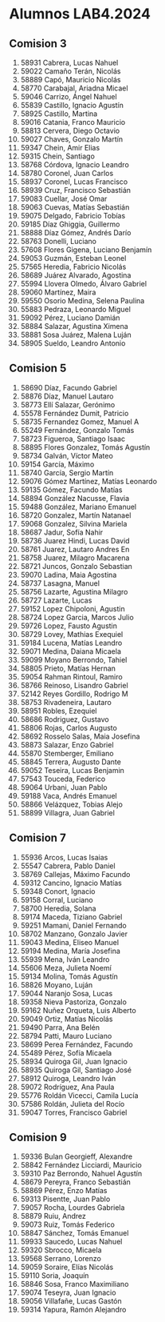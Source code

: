 # Alumnos LAB4.2024 

## Comision 3
 1. 58931  Cabrera, Lucas Nahuel
 2. 59022  Camaño Terán, Nicolás
 3. 58889  Capó, Mauricio Nicolás
 4. 58770  Carabajal, Ariadna Micael
 5. 59046  Carrizo, Ángel Nahuel
 6. 55839  Castillo, Ignacio Agustín
 7. 58925  Castillo, Martina
 8. 59016  Catania, Franco Mauricio
 9. 58813  Cervera, Diego Octavio
10. 59027  Chaves, Gonzalo Martín
11. 59347  Chein, Amir Elias
12. 59315  Chein, Santiago
13. 58768  Córdova, Ignacio Leandro
14. 58780  Coronel, Juan Carlos
15. 58937  Coronel, Lucas Francisco
16. 58939  Cruz, Francisco Sebastián
17. 59083  Cuellar, José Omar
18. 59063  Cuevas, Matías Sebastián
19. 59075  Delgado, Fabricio Tobías
20. 59185  Díaz Ghiggia, Guillermo
21. 58888  Díaz Gómez, Andrés Darío
22. 58763  Donelli, Luciano
23. 57608  Flores Gigena, Luciano Benjamín
24. 59053  Guzmán, Esteban Leonel
25. 57565  Heredia, Fabricio Nicolás
26. 58689  Juárez Alvarado, Agostina
27. 55994  Llovera Olmedo, Álvaro Gabriel
28. 59060  Martínez, Maira
29. 59550  Osorio Medina, Selena Paulina
30. 55883  Pedraza, Leonardo Miguel
31. 59092  Pérez, Luciano Damián
32. 58884  Salazar, Agustina Ximena
33. 58881  Sosa Juárez, Malena Luján
34. 58905  Sueldo, Leandro Antonio

## Comision 5
 1. 58690 Díaz, Facundo Gabriel
 2. 58876 Díaz, Manuel Lautaro
 3. 58773 Ellí Salazar, Gerónimo
 4. 55578 Fernández Dumit, Patricio
 5. 58735 Fernandez Gomez, Manuel A
 6. 55249 Fernández, Gonzalo Tomás
 7. 58723 Figueroa, Santiago Isaac
 8. 58895 Flores Gonzalez, Tomás Agustín
 9. 58734 Galván, Víctor Mateo
10. 59154 García, Máximo
11. 58740 García, Sergio Martín
12. 59076 Gómez Martínez, Matías Leonardo
13. 59135 Gómez, Facundo Matías
14. 58894 González Nacusse, Flavia
15. 59488 González, Mariano Emanuel
16. 58720 Gonzalez, Martín Natanael
17. 59068 Gonzalez, Silvina Mariela
18. 58687 Jadur, Sofía Nahir
19. 58736 Juarez Hindi, Lucas David
20. 58761 Juarez, Lautaro Andres En
21. 58758 Juarez, Milagro Macarena
22. 58721 Juncos, Gonzalo Sebastian
23. 59070 Ladina, Maia Agostina
24. 58737 Lasagna, Manuel
25. 58756 Lazarte, Agustina Milagro
26. 58727 Lazarte, Lucas
27. 59152 Lopez Chipoloni, Agustin
28. 58724 Lopez Garcia, Marcos Julio
29. 59726 Lopez, Fausto Agustin
30. 58729 Lovey, Mathias Exequiel
31. 59184 Lucena, Matías Leandro
32. 59071 Medina, Daiana Micaela
33. 59099 Moyano Berrondo, Tahiel
34. 58805 Prieto, Matías Hernan
35. 59054 Rahman Rintoul, Ramiro
36. 58766 Reinoso, Lisandro Gabriel
37. 52142 Reyes Gordillo, Rodrigo M
38. 58753 Rivadeneira, Lautaro
39. 58951 Robles, Ezequiel
40. 58686 Rodriguez, Gustavo
41. 58806 Rojas, Carlos Augusto
42. 58692 Rosselo Salas, Maia Josefina
43. 58873 Salazar, Enzo Gabriel
44. 55870 Stemberger, Emiliano
45. 58845 Terrera, Augusto Dante
46. 59052 Teseira, Lucas Benjamin
47. 57543 Touceda, Federico
48. 59064 Urbani, Juan Pablo
49. 59188 Vaca, Andrés Emanuel
50. 58866 Velázquez, Tobias Alejo
51. 58899 Villagra, Juan Gabriel

## Comision 7
 1. 55936  Arcos, Lucas Isaias
 2. 55547  Cabrera, Pablo Daniel
 3. 58769  Callejas, Máximo Facundo
 4. 59312  Cancino, Ignacio Matías
 5. 59348  Conort, Ignacio
 6. 59158  Corral, Luciano
 7. 58700  Heredia, Solana
 8. 59174  Maceda, Tiziano Gabriel
 9. 59251  Mamani, Daniel Fernando
10. 58702  Manzano, Gonzalo Javier
11. 59043  Medina, Eliseo Manuel
12. 59194  Medina, María Josefina
13. 55939  Mena, Iván Leandro
14. 55606  Meza, Julieta Noemí
15. 59134  Molina, Tomás Agustín
16. 58826  Moyano, Luján
17. 59044  Naranjo Sosa, Lucas
18. 59358  Nieva Pastoriza, Gonzalo
19. 59162  Nuñez Orqueta, Luis Alberto
20. 59049  Ortiz, Matías Nicolás
21. 59490  Parra, Ana Belén
22. 58794  Patti, Mauro Luciano
23. 58699  Perea Fernández, Facundo
24. 55489  Pérez, Sofía Micaela
25. 58934  Quiroga Gil, Juan Ignacio
26. 58935  Quiroga Gil, Santiago José
27. 58912  Quiroga, Leandro Iván
28. 59072  Rodríguez, Ana Paula
29. 55776  Roldán Vicecci, Camila Lucía
30. 57586  Roldán, Julieta del Rocío
31. 59047  Torres, Francisco Gabriel

## Comision 9
 1. 59336  Bulan Georgieff, Alexandre
 2. 58842  Fernández Licciardi, Mauricio
 3. 59310  Paz Berrondo, Nahuel Agustín
 4. 58679  Pereyra, Franco Sebastián
 5. 58869  Pérez, Enzo Matías
 6. 59313  Pisentte, Juan Pablo
 7. 59057  Rocha, Lourdes Gabriela
 8. 58879  Ruiu, Andrez
 9. 59073  Ruiz, Tomás Federico
10. 58847  Sánchez, Tomás Emanuel
11. 59933  Saucedo, Lucas Nahuel
12. 59320  Sbrocco, Micaela
13. 59568  Serrano, Lorenzo
14. 59059  Soraire, Elías Nicolás
15. 59110  Soria, Joaquín
16. 58846  Sosa, Franco Maximiliano
17. 59074  Teseyra, Juan Ignacio
18. 59056  Villafañe, Lucas Gastón
19. 59314  Yapura, Ramón Alejandro

